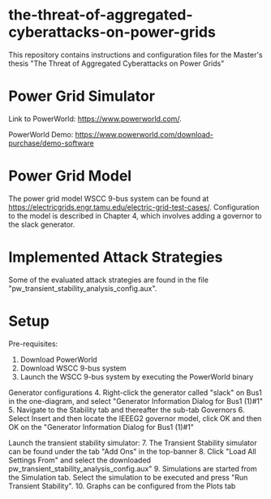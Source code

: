 # the-threat-of-aggregated-cyberattacks-on-power-grids
This repository contains instructions and configuration files for the Master's thesis "The Threat of Aggregated Cyberattacks on Power Grids"

# Power Grid Simulator 
Link to PowerWorld: https://www.powerworld.com/. 

PowerWorld Demo: https://www.powerworld.com/download-purchase/demo-software

# Power Grid Model
The power grid model WSCC 9-bus system can be found at https://electricgrids.engr.tamu.edu/electric-grid-test-cases/. Configuration to the model is described in Chapter 4, which involves adding a governor to the slack generator.

# Implemented Attack Strategies 
Some of the evaluated attack strategies are found in the file "pw_transient_stability_analysis_config.aux".

# Setup

Pre-requisites:
1. Download PowerWorld
2. Download WSCC 9-bus system
3. Launch the WSCC 9-bus system by executing the PowerWorld binary

Generator configurations
4. Right-click the generator called "slack" on Bus1 in the one-diagram, and select "Generator Information Dialog for Bus1 (1)#1"
5. Navigate to the Stability tab and thereafter the sub-tab Governors
6. Select Insert and then locate the IEEEG2 governor model, click OK and then OK on the "Generator Information Dialog for Bus1 (1)#1"

Launch the transient stability simulator:
7. The Transient Stability simulator can be found under the tab "Add Ons" in the top-banner
8. Click "Load All Settings From" and select the downloaded pw_transient_stability_analysis_config.aux"
9. Simulations are started from the Simulation tab. Select the simulation to be executed and press "Run Transient Stability".
10. Graphs can be configured from the Plots tab
